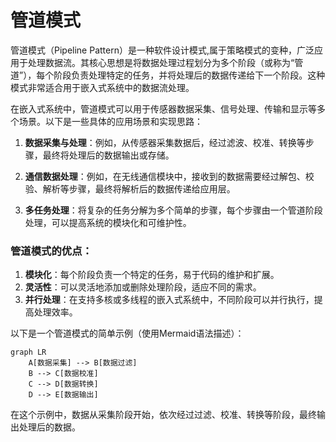 # 管道模式

管道模式（Pipeline Pattern）是一种软件设计模式,属于策略模式的变种，广泛应用于处理数据流。其核心思想是将数据处理过程划分为多个阶段（或称为“管道”），每个阶段负责处理特定的任务，并将处理后的数据传递给下一个阶段。这种模式非常适合用于嵌入式系统中的数据流处理。

在嵌入式系统中，管道模式可以用于传感器数据采集、信号处理、传输和显示等多个场景。以下是一些具体的应用场景和实现思路：

1. **数据采集与处理**：例如，从传感器采集数据后，经过滤波、校准、转换等步骤，最终将处理后的数据输出或存储。

2. **通信数据处理**：例如，在无线通信模块中，接收到的数据需要经过解包、校验、解析等步骤，最终将解析后的数据传递给应用层。

3. **多任务处理**：将复杂的任务分解为多个简单的步骤，每个步骤由一个管道阶段处理，可以提高系统的模块化和可维护性。

### 管道模式的优点：
1. **模块化**：每个阶段负责一个特定的任务，易于代码的维护和扩展。
2. **灵活性**：可以灵活地添加或删除处理阶段，适应不同的需求。
3. **并行处理**：在支持多核或多线程的嵌入式系统中，不同阶段可以并行执行，提高处理效率。

以下是一个管道模式的简单示例（使用Mermaid语法描述）：

```mermaid
graph LR
    A[数据采集] --> B[数据过滤]
    B --> C[数据校准]
    C --> D[数据转换]
    D --> E[数据输出]
```

在这个示例中，数据从采集阶段开始，依次经过过滤、校准、转换等阶段，最终输出处理后的数据。

